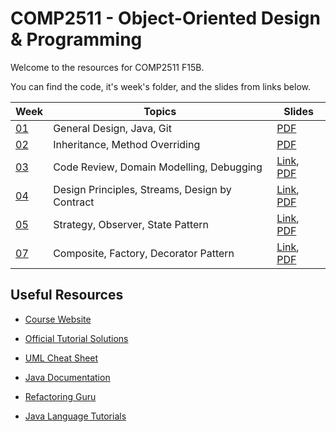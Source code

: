 # COMP2511 - Object-Oriented Design & Programming

Welcome to the resources for COMP2511 F15B.

You can find the code, it's week's folder, and the slides from links below.

| Week            | Topics                                         | Slides                                                                                                                                                                                                                    |
| --------------- | ---------------------------------------------- | ------------------------------------------------------------------------------------------------------------------------------------------------------------------------------------------------------------------------- |
| [01](./week01/) | General Design, Java, Git                      | [PDF](./week01/COMP2511%2024T3%20-%20Week%201.pdf)                                                                                                                                                                        |
| [02](./week02/) | Inheritance, Method Overriding                 | [PDF](./week02/COMP2511%2024T3%20-%20Week%202.pdf)                                                                                                                                                                        |
| [03](./week03/) | Code Review, Domain Modelling, Debugging       | [Link](https://www.canva.com/design/DAGR3Z39Rck/LHiSaL0rvwBs-_YpMrLejQ/edit?utm_content=DAGR3Z39Rck&utm_campaign=designshare&utm_medium=link2&utm_source=sharebutton), [PDF](./week03/COMP2511%2024T3%20-%20Week%203.pdf) |
| [04](./week04/) | Design Principles, Streams, Design by Contract | [Link](https://www.canva.com/design/DAGSh4e8aps/Y8sxBRuPsGeG5wGzO8suqw/edit?utm_content=DAGSh4e8aps&utm_campaign=designshare&utm_medium=link2&utm_source=sharebutton), [PDF](./week04/COMP2511%2024T3%20-%20Week%204.pdf) |
| [05](./week05/) | Strategy, Observer, State Pattern              | [Link](https://www.canva.com/design/DAGTOpXsmpg/U0I0s7DVGB2MImvJ-BGb2w/edit?utm_content=DAGTOpXsmpg&utm_campaign=designshare&utm_medium=link2&utm_source=sharebutton), [PDF](./week05/COMP2511%2024T3%20-%20Week%205.pdf) |
| [07](./week07/) | Composite, Factory, Decorator Pattern          | [Link](https://www.canva.com/design/DAGUfpqfAjM/c5KR1OpR2Dq7-IQyCZvZnA/edit?utm_content=DAGUfpqfAjM&utm_campaign=designshare&utm_medium=link2&utm_source=sharebutton), [PDF](./week07/COMP2511%2024T3%20-%20Week%207.pdf) |

## Useful Resources

- [Course Website](https://webcms3.cse.unsw.edu.au/COMP2511/24T3/)
- [Official Tutorial Solutions](https://webcms3.cse.unsw.edu.au/COMP2511/24T3/resources/103760)
- [UML Cheat Sheet](./COMP2511%2024T3%20UML%20Cheatsheet.pdf)

- [Java Documentation](https://docs.oracle.com/en/java/javase/17/)
- [Refactoring Guru](https://refactoring.guru/)
- [Java Language Tutorials](https://docs.oracle.com/javase/tutorial/java/)
